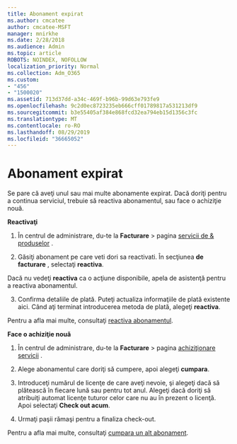```yaml
---
title: Abonament expirat
ms.author: cmcatee
author: cmcatee-MSFT
manager: mnirkhe
ms.date: 2/28/2018
ms.audience: Admin
ms.topic: article
ROBOTS: NOINDEX, NOFOLLOW
localization_priority: Normal
ms.collection: Adm_O365
ms.custom:
- "456"
- "1500020"
ms.assetid: 713d37dd-a34c-469f-b96b-99d63e793fe9
ms.openlocfilehash: 9c2d0ec8723235eb666cff01789817a531213df9
ms.sourcegitcommit: b3e55405af384e868fcd32ea794eb15d1356c3fc
ms.translationtype: MT
ms.contentlocale: ro-RO
ms.lasthandoff: 08/29/2019
ms.locfileid: "36665052"
---
```

# <a name="expired-subscription"></a>Abonament expirat

Se pare că aveţi unul sau mai multe abonamente expirat. Dacă doriţi pentru a continua serviciul, trebuie să reactiva abonamentul, sau face o achiziţie nouă.
  
**Reactivaţi**
  
1. În centrul de administrare, du-te la **Facturare** \> pagina [servicii de & produselor](https://go.microsoft.com/fwlink/p/?linkid=842054) .

2. Găsiţi abonament pe care veti dori sa reactivati. În secţiunea **de facturare** , selectaţi **reactiva**.

Dacă nu vedeţi **reactiva** ca o acţiune disponibile, apela de asistenţă pentru a reactiva abonamentul.

3. Confirma detaliile de plată. Puteţi actualiza informaţiile de plată existente aici. Când aţi terminat introducerea metoda de plată, alegeţi **reactiva**.

Pentru a afla mai multe, consultaţi [reactiva abonamentul](https://docs.microsoft.com/office365/admin/subscriptions-and-billing/reactivate-your-subscription).

**Face o achiziţie nouă**
  
1. În centrul de administrare, du-te la **Facturare** \> pagina [achiziţionare servicii](https://go.microsoft.com/fwlink/p/?linkid=868433) .

2. Alege abonamentul care doriţi să cumpere, apoi alegeţi **cumpara**.

3. Introduceţi numărul de licenţe de care aveţi nevoie, şi alegeţi dacă să plătească în fiecare lună sau pentru tot anul. Alegeţi dacă doriţi să atribuiţi automat licenţe tuturor celor care nu au în prezent o licenţă. Apoi selectaţi **Check out acum**.

4. Urmaţi paşii rămaşi pentru a finaliza check-out.

Pentru a afla mai multe, consultaţi [cumpara un alt abonament](https://docs.microsoft.com/office365/admin/subscriptions-and-billing/buy-another-subscription).